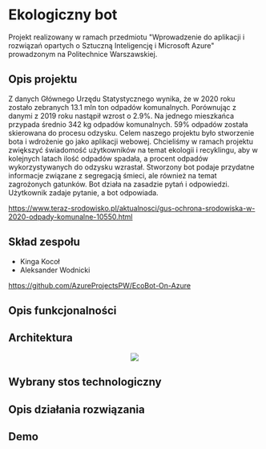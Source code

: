 # Ekologiczny bot
Projekt realizowany w ramach przedmiotu "Wprowadzenie do aplikacji i rozwiązań opartych o Sztuczną Inteligencję i Microsoft Azure" prowadzonym na Politechnice Warszawskiej. 

## Opis projektu
Z danych Głównego Urzędu Statystycznego wynika, że w 2020 roku zostało zebranych 13.1 mln ton odpadów komunalnych. Porównując z danymi z 2019 roku nastąpił wzrost o 2.9%. Na jednego mieszkańca przypada średnio 342 kg odpadów komunalnych. 59% odpadów została skierowana do procesu odzysku. Celem naszego projektu było stworzenie bota i wdrożenie go jako aplikacji webowej. Chcieliśmy w ramach projektu zwiększyć świadomość użytkowników na temat ekologii i recyklingu, aby w kolejnych latach ilość odpadów spadała, a procent odpadów wykorzystywanych do odzysku wzrastał. Stworzony bot podaje przydatne informacje związane z segregacją śmieci, ale również na temat zagrożonych gatunków. Bot działa na zasadzie pytań i odpowiedzi. Użytkownik zadaje pytanie, a bot odpowiada.

https://www.teraz-srodowisko.pl/aktualnosci/gus-ochrona-srodowiska-w-2020-odpady-komunalne-10550.html

## Skład zespołu
* Kinga Kocoł
* Aleksander Wodnicki

https://github.com/AzureProjectsPW/EcoBot-On-Azure

## Opis funkcjonalności

## Architektura
<p align="center">
  <img src="https://user-images.githubusercontent.com/64069048/142736761-f7c0b9d4-f569-477f-881b-b2f69ee4eb51.png"/>
</p>

## Wybrany stos technologiczny

## Opis działania rozwiązania

## Demo
